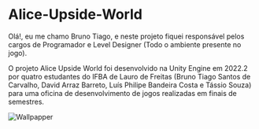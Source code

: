 # Alice-Upside-World

Olá!, eu me chamo Bruno Tiago, e neste projeto fiquei responsável pelos cargos de Programador e Level Designer (Todo o ambiente presente no jogo).

O projeto Alice Upside World foi desenvolvido na Unity Engine em 2022.2 por quatro estudantes do IFBA de Lauro de Freitas (Bruno Tiago Santos de Carvalho, David Arraz Barreto, Luís Philipe Bandeira Costa e Tássio Souza) para uma oficina de desenvolvimento de jogos realizadas em finais de semestres.

![Wallpapper](https://user-images.githubusercontent.com/116372081/212379977-fdb37762-2649-43bd-bccc-ca7ce601f1ec.jpg)
